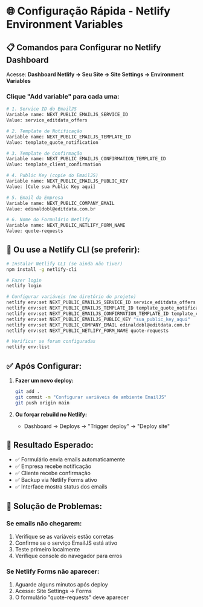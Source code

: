 # 🌐 Configuração Rápida - Netlify Environment Variables

## 📋 **Comandos para Configurar no Netlify Dashboard**

Acesse: **Dashboard Netlify → Seu Site → Site Settings → Environment Variables**

### **Clique "Add variable" para cada uma:**

```bash
# 1. Service ID do EmailJS
Variable name: NEXT_PUBLIC_EMAILJS_SERVICE_ID
Value: service_editdata_offers

# 2. Template de Notificação
Variable name: NEXT_PUBLIC_EMAILJS_TEMPLATE_ID  
Value: template_quote_notification

# 3. Template de Confirmação
Variable name: NEXT_PUBLIC_EMAILJS_CONFIRMATION_TEMPLATE_ID
Value: template_client_confirmation

# 4. Public Key (copie do EmailJS)
Variable name: NEXT_PUBLIC_EMAILJS_PUBLIC_KEY
Value: [Cole sua Public Key aqui]

# 5. Email da Empresa
Variable name: NEXT_PUBLIC_COMPANY_EMAIL
Value: edinaldobl@editdata.com.br

# 6. Nome do Formulário Netlify
Variable name: NEXT_PUBLIC_NETLIFY_FORM_NAME
Value: quote-requests
```

## 🚀 **Ou use a Netlify CLI (se preferir):**

```bash
# Instalar Netlify CLI (se ainda não tiver)
npm install -g netlify-cli

# Fazer login
netlify login

# Configurar variáveis (no diretório do projeto)
netlify env:set NEXT_PUBLIC_EMAILJS_SERVICE_ID service_editdata_offers
netlify env:set NEXT_PUBLIC_EMAILJS_TEMPLATE_ID template_quote_notification
netlify env:set NEXT_PUBLIC_EMAILJS_CONFIRMATION_TEMPLATE_ID template_client_confirmation
netlify env:set NEXT_PUBLIC_EMAILJS_PUBLIC_KEY "sua_public_key_aqui"
netlify env:set NEXT_PUBLIC_COMPANY_EMAIL edinaldobl@editdata.com.br
netlify env:set NEXT_PUBLIC_NETLIFY_FORM_NAME quote-requests

# Verificar se foram configuradas
netlify env:list
```

## ✅ **Após Configurar:**

1. **Fazer um novo deploy:**
   ```bash
   git add .
   git commit -m "Configurar variáveis de ambiente EmailJS"
   git push origin main
   ```

2. **Ou forçar rebuild no Netlify:**
   - Dashboard → Deploys → "Trigger deploy" → "Deploy site"

## 🎯 **Resultado Esperado:**

- ✅ Formulário envia emails automaticamente
- ✅ Empresa recebe notificação
- ✅ Cliente recebe confirmação
- ✅ Backup via Netlify Forms ativo
- ✅ Interface mostra status dos emails

## 🔧 **Solução de Problemas:**

### **Se emails não chegarem:**
1. Verifique se as variáveis estão corretas
2. Confirme se o serviço EmailJS está ativo
3. Teste primeiro localmente
4. Verifique console do navegador para erros

### **Se Netlify Forms não aparecer:**
1. Aguarde alguns minutos após deploy
2. Acesse: Site Settings → Forms
3. O formulário "quote-requests" deve aparecer